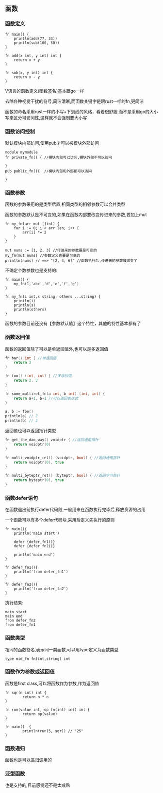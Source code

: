 ## 函数

### 函数定义

```
fn main() {
	println(add(77, 33))
	println(sub(100, 50))
}

fn add(x int, y int) int {
	return x + y
}

fn sub(x, y int) int {
	return x - y
}
```

V语言的函数定义(函数签名)基本跟go一样

去除各种视觉干扰的符号,简洁清晰,而函数关键字是跟rust一样的fn,更简洁

函数的命名采用rust一样的小写+下划线的风格，看着很舒服,而不是采用go的大小写来区分可访问性,这样就不会强制要大小写

### 函数访问控制

默认模块内部访问,使用pub才可以被模块外部访问

```
module mymodule
fn private_fn() { //模块内部可以访问,模块外部不可以访问

}
pub public_fn(){  //模块内部和外部都可以访问

}
```

### 函数参数

函数的参数采用的是类型后置,相同类型的相邻参数可以合并类型

函数的参数默认是不可变的,如果在函数内部要改变传进来的参数,要加上mut

```
fn my_fn(arr mut []int) {
	for i := 0; i < arr.len; i++ {
		arr[i] *= 2
	}
}

mut nums := [1, 2, 3] //传进来的参数要是可变的
my_fn(mut nums) //参数定义也要是可变的
println(nums) // ==> "[2, 4, 6]" //函数执行后,传进来的参数被改变了
```

不确定个数参数也是支持的:

```
fn main() {
    my_fn(1,'abc','d','e','f','g')
}

fn my_fn(i int,s string, others ...string) {
    println(i)
    println(s)
    println(others)
}
```

函数的参数目前还没有【参数默认值】这个特性，其他的特性基本都有了



### 函数返回值

函数的返回值除了可以是单返回值外,也可以是多返回值

```c
fn bar() int { //单返回值
	return 2
}

fn foo() (int, int) { //多返回值
	return 2, 3
}

fn some_multiret_fn(a int, b int) (int, int) {
	return a+1, b+1 //可以返回表达式
}

a, b := foo()
println(a) // 2
println(b) // 3
```

返回值也可以返回指针类型

```c
fn get_the_dao_way() voidptr { //返回通用指针
	return voidptr(0)
}

fn multi_voidptr_ret() (voidptr, bool) { //返回通用指针
	return voidptr(0), true
}

fn multi_byteptr_ret() (byteptr, bool) { //返回字节指针
	return byteptr(0), true
}
```



### 函数defer语句

在函数退出前执行defer代码段,一般用来在函数执行完毕后,释放资源的占用

一个函数可以有多个defer代码块,采用后定义先执行的原则

```
fn main(){
    println('main start')
    
    defer {defer_fn1()} 
    defer {defer_fn2()}
    
    println('main end')
}

fn defer_fn1(){
    println('from defer_fn1')
}

fn defer_fn2(){
    println('from defer_fn2')
}
```

执行结果:

```
main start
main end
from defer_fn2
from defer_fn1
```



### 函数类型

相同的函数签名,表示同一类函数,可以用type定义为函数类型

```
type mid_fn fn(int,string) int
```

### 函数作为参数或返回值

函数是first class,可以将函数作为参数,作为返回值

```
fn sqr(n int) int {
        return n * n
}

fn run(value int, op fn(int) int) int {
        return op(value)
}

fn main()  {
        println(run(5, sqr)) // "25"
}
```



### 函数递归

函数也是可以递归调用的



### 泛型函数

也是支持的,目前感觉还不是太成熟